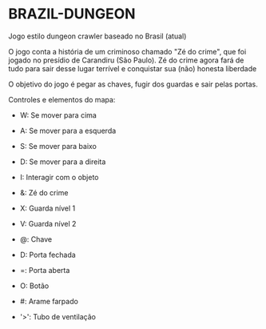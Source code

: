 # BRAZIL-DUNGEON
Jogo estilo dungeon crawler baseado no Brasil (atual)

O jogo conta a história de um criminoso chamado "Zé do crime", que foi jogado no presídio de Carandiru (São Paulo). Zé do crime agora fará de tudo para sair desse lugar terrível e conquistar sua (não) honesta liberdade

O objetivo do jogo é pegar as chaves, fugir dos guardas e sair pelas portas.

Controles e elementos do mapa:

- W: Se mover para cima

- A: Se mover para a esquerda

- S: Se mover para baixo

- D: Se mover para a direita

- I: Interagir com o objeto

- &: Zé do crime

- X: Guarda nível 1

- V: Guarda nível 2

- @: Chave

- D: Porta fechada

- =: Porta aberta

- O: Botão

- #: Arame farpado

- '>': Tubo de ventilação